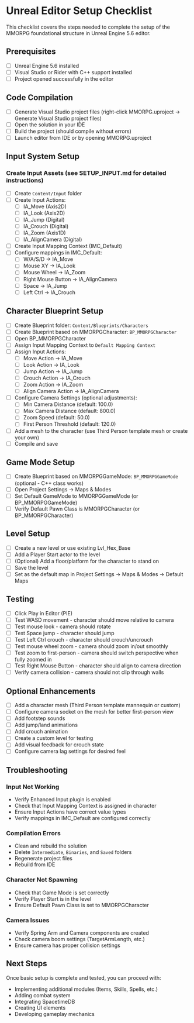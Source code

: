 # Unreal Editor Setup Checklist

This checklist covers the steps needed to complete the setup of the MMORPG foundational structure in Unreal Engine 5.6 editor.

## Prerequisites
- [ ] Unreal Engine 5.6 installed
- [ ] Visual Studio or Rider with C++ support installed
- [ ] Project opened successfully in the editor

## Code Compilation
- [ ] Generate Visual Studio project files (right-click MMORPG.uproject → Generate Visual Studio project files)
- [ ] Open the solution in your IDE
- [ ] Build the project (should compile without errors)
- [ ] Launch editor from IDE or by opening MMORPG.uproject

## Input System Setup

### Create Input Assets (see SETUP_INPUT.md for detailed instructions)
- [ ] Create `Content/Input` folder
- [ ] Create Input Actions:
  - [ ] IA_Move (Axis2D)
  - [ ] IA_Look (Axis2D)
  - [ ] IA_Jump (Digital)
  - [ ] IA_Crouch (Digital)
  - [ ] IA_Zoom (Axis1D)
  - [ ] IA_AlignCamera (Digital)
- [ ] Create Input Mapping Context (IMC_Default)
- [ ] Configure mappings in IMC_Default:
  - [ ] W/A/S/D → IA_Move
  - [ ] Mouse XY → IA_Look
  - [ ] Mouse Wheel → IA_Zoom
  - [ ] Right Mouse Button → IA_AlignCamera
  - [ ] Space → IA_Jump
  - [ ] Left Ctrl → IA_Crouch

## Character Blueprint Setup
- [ ] Create Blueprint folder: `Content/Blueprints/Characters`
- [ ] Create Blueprint based on MMORPGCharacter: `BP_MMORPGCharacter`
- [ ] Open BP_MMORPGCharacter
- [ ] Assign Input Mapping Context to `Default Mapping Context`
- [ ] Assign Input Actions:
  - [ ] Move Action → IA_Move
  - [ ] Look Action → IA_Look
  - [ ] Jump Action → IA_Jump
  - [ ] Crouch Action → IA_Crouch
  - [ ] Zoom Action → IA_Zoom
  - [ ] Align Camera Action → IA_AlignCamera
- [ ] Configure Camera Settings (optional adjustments):
  - [ ] Min Camera Distance (default: 100.0)
  - [ ] Max Camera Distance (default: 800.0)
  - [ ] Zoom Speed (default: 50.0)
  - [ ] First Person Threshold (default: 120.0)
- [ ] Add a mesh to the character (use Third Person template mesh or create your own)
- [ ] Compile and save

## Game Mode Setup
- [ ] Create Blueprint based on MMORPGGameMode: `BP_MMORPGGameMode` (optional - C++ class works)
- [ ] Open Project Settings → Maps & Modes
- [ ] Set Default GameMode to MMORPGGameMode (or BP_MMORPGGameMode)
- [ ] Verify Default Pawn Class is MMORPGCharacter (or BP_MMORPGCharacter)

## Level Setup
- [ ] Create a new level or use existing Lvl_Hex_Base
- [ ] Add a Player Start actor to the level
- [ ] (Optional) Add a floor/platform for the character to stand on
- [ ] Save the level
- [ ] Set as the default map in Project Settings → Maps & Modes → Default Maps

## Testing
- [ ] Click Play in Editor (PIE)
- [ ] Test WASD movement - character should move relative to camera
- [ ] Test mouse look - camera should rotate
- [ ] Test Space jump - character should jump
- [ ] Test Left Ctrl crouch - character should crouch/uncrouch
- [ ] Test mouse wheel zoom - camera should zoom in/out smoothly
- [ ] Test zoom to first-person - camera should switch perspective when fully zoomed in
- [ ] Test Right Mouse Button - character should align to camera direction
- [ ] Verify camera collision - camera should not clip through walls

## Optional Enhancements
- [ ] Add a character mesh (Third Person template mannequin or custom)
- [ ] Configure camera socket on the mesh for better first-person view
- [ ] Add footstep sounds
- [ ] Add jump/land animations
- [ ] Add crouch animation
- [ ] Create a custom level for testing
- [ ] Add visual feedback for crouch state
- [ ] Configure camera lag settings for desired feel

## Troubleshooting

### Input Not Working
- Verify Enhanced Input plugin is enabled
- Check that Input Mapping Context is assigned in character
- Ensure Input Actions have correct value types
- Verify mappings in IMC_Default are configured correctly

### Compilation Errors
- Clean and rebuild the solution
- Delete `Intermediate`, `Binaries`, and `Saved` folders
- Regenerate project files
- Rebuild from IDE

### Character Not Spawning
- Check that Game Mode is set correctly
- Verify Player Start is in the level
- Ensure Default Pawn Class is set to MMORPGCharacter

### Camera Issues
- Verify Spring Arm and Camera components are created
- Check camera boom settings (TargetArmLength, etc.)
- Ensure camera has proper collision settings

## Next Steps

Once basic setup is complete and tested, you can proceed with:
- Implementing additional modules (Items, Skills, Spells, etc.)
- Adding combat system
- Integrating SpacetimeDB
- Creating UI elements
- Developing gameplay mechanics
